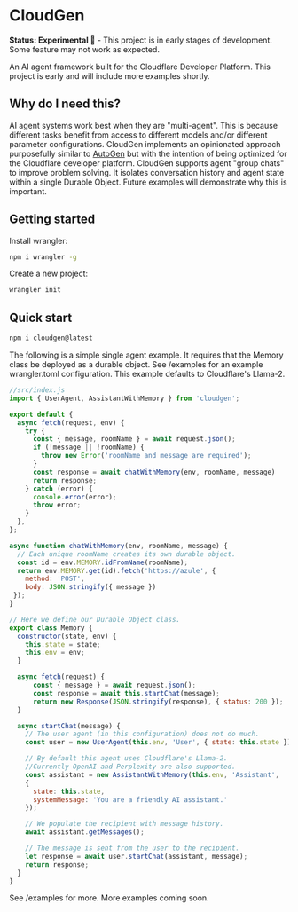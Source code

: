 # CloudGen
**Status: Experimental 🧪** - This project is in early stages of development. Some feature may not work as expected.

An AI agent framework built for the Cloudflare Developer Platform. This project is early and will include more examples shortly.

## Why do I need this?

AI agent systems work best when they are "multi-agent". This is because different tasks benefit from access to different models and/or different parameter configurations.
CloudGen implements an opinionated approach purposefully similar to [AutoGen](https://microsoft.github.io/autogen/) but with the intention of being optimized for the Cloudflare developer platform.
CloudGen supports agent "group chats" to improve problem solving. It isolates conversation history and agent state within a single Durable Object. Future examples will demonstrate why this is important.

## Getting started

Install wrangler:

```bash
npm i wrangler -g
```

Create a new project:
```bash
wrangler init
```

## Quick start

```bash
npm i cloudgen@latest
```

The following is a simple single agent example. It requires that the Memory class be deployed as a durable object.
See /examples for an example wrangler.toml configuration. This example defaults to Cloudflare's Llama-2.

```javascript
//src/index.js
import { UserAgent, AssistantWithMemory } from 'cloudgen';

export default {
  async fetch(request, env) {
    try {
      const { message, roomName } = await request.json();
      if (!message || !roomName) {
        throw new Error('roomName and message are required');
      }
      const response = await chatWithMemory(env, roomName, message)
      return response;
    } catch (error) {
      console.error(error);
      throw error;
    }
  },
};

async function chatWithMemory(env, roomName, message) {
  // Each unique roomName creates its own durable object.
  const id = env.MEMORY.idFromName(roomName);
  return env.MEMORY.get(id).fetch('https://azule', { 
    method: 'POST', 
    body: JSON.stringify({ message }) 
 });
}

// Here we define our Durable Object class.
export class Memory {
  constructor(state, env) {
    this.state = state;
    this.env = env;
  }

  async fetch(request) {
      const { message } = await request.json();
      const response = await this.startChat(message);
      return new Response(JSON.stringify(response), { status: 200 });
  }

  async startChat(message) {
    // The user agent (in this configuration) does not do much.
    const user = new UserAgent(this.env, 'User', { state: this.state });

    // By default this agent uses Cloudflare's Llama-2. 
    //Currently OpenAI and Perplexity are also supported.
    const assistant = new AssistantWithMemory(this.env, 'Assistant', 
    { 
      state: this.state,
      systemMessage: 'You are a friendly AI assistant.'
    });

    // We populate the recipient with message history.
    await assistant.getMessages();

    // The message is sent from the user to the recipient.
    let response = await user.startChat(assistant, message);
    return response;
  }
}
```

See /examples for more. More examples coming soon.
